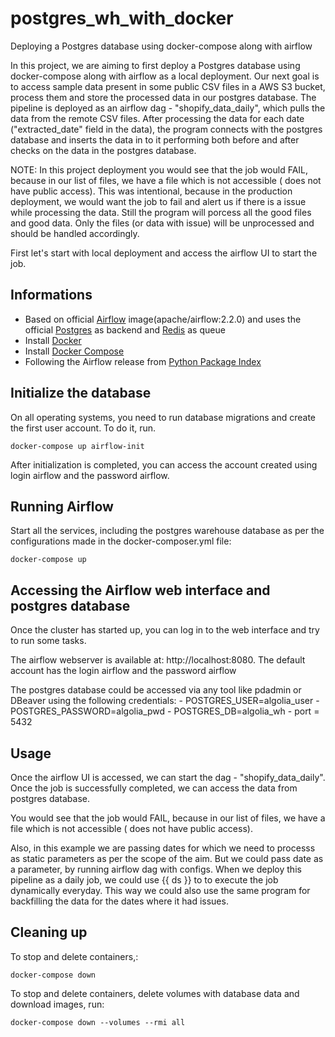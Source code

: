 # postgres_wh_with_docker
Deploying a Postgres database using docker-compose along with airflow

In this project, we are aiming to first deploy a Postgres database using docker-compose along with airflow as a local deployment. 
Our next goal is to access sample data present in some public CSV files in a AWS S3 bucket, process them and store the processed data in our postgres database.
The pipeline is deployed as an airflow dag - "shopify_data_daily", which pulls the data from the remote CSV files. After processing the data for each date ("extracted_date" field
in the data), the program connects with the postgres database and inserts the data in to it performing both before and after checks on the data in the postgres database.

NOTE: In this project deployment you would see that the job would FAIL, because in our list of files, we have a file which is not accessible ( does not have public access).
This was intentional, because in the production deployment, we would want the job to fail and alert us if there is a issue while processing the data. 
Still the program will porcess all the good files and good data. Only the files (or data with issue) will be unprocessed and should be handled accordingly.

First let's start with local deployment and access the airflow UI to start the job.

## Informations

* Based on official [Airflow](https://github.com/apache/airflow/blob/main/docs/apache-airflow/start/docker-compose.yaml) image(apache/airflow:2.2.0) and uses the official [Postgres](https://hub.docker.com/_/postgres/) as backend and [Redis](https://hub.docker.com/_/redis/) as queue
* Install [Docker](https://www.docker.com/)
* Install [Docker Compose](https://docs.docker.com/compose/install/)
* Following the Airflow release from [Python Package Index](https://pypi.python.org/pypi/apache-airflow)

## Initialize the database

On all operating systems, you need to run database migrations and create the first user account. To do it, run.

    docker-compose up airflow-init

After initialization is completed, you can access the account created using login airflow and the password airflow.

## Running Airflow

Start all the services, including the postgres warehouse database as per the configurations made in the docker-composer.yml file:

    docker-compose up


## Accessing the Airflow web interface and postgres database
 
Once the cluster has started up, you can log in to the web interface and try to run some tasks.

The airflow webserver is available at: http://localhost:8080. The default account has the login airflow and the password airflow

The postgres database could be accessed via any tool like pdadmin or DBeaver using the following credentials:
      - POSTGRES_USER=algolia_user
      - POSTGRES_PASSWORD=algolia_pwd
      - POSTGRES_DB=algolia_wh
      - port = 5432

## Usage

Once the airflow UI is accessed, we can start the dag - "shopify_data_daily". Once the job is successfully completed, we can access the data from postgres database.

You would see that the job would FAIL, because in our list of files, we have a file which is not accessible ( does not have public access).

Also, in this example we are passing dates for which we need to processs as static parameters as per the scope of the aim. But we could pass date as a parameter, by running airflow dag with configs. When we deploy this pipeline as a daily job, we could use {{ ds }} to to execute the job dynamically everyday.
This way we could also use the same program for backfilling the data for the dates where it had issues.


## Cleaning up

To stop and delete containers,:

    docker-compose down

To stop and delete containers, delete volumes with database data and download images, run:

    docker-compose down --volumes --rmi all

